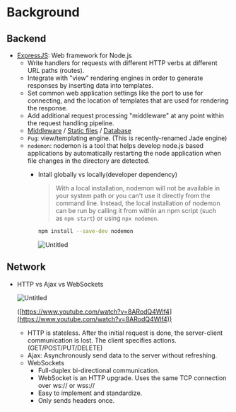 # Background

## Backend

- [ExpressJS](https://developer.mozilla.org/en-US/docs/Learn/Server-side/Express_Nodejs/Introduction#introducing_express): Web framework for Node.js
    - Write handlers for requests with different HTTP verbs at different URL paths (routes).
    - Integrate with "view" rendering engines in order to generate responses by inserting data into templates.
    - Set common web application settings like the port to use for connecting, and the location of templates that are used for rendering the response.
    - Add additional request processing "middleware" at any point within the request handling pipeline.
    - [Middleware](https://developer.mozilla.org/en-US/docs/Learn/Server-side/Express_Nodejs/Introduction#using_middleware) / [Static files](https://developer.mozilla.org/en-US/docs/Learn/Server-side/Express_Nodejs/Introduction#serving_static_files) / [Database](https://developer.mozilla.org/en-US/docs/Learn/Server-side/Express_Nodejs/Introduction#using_databases)
    - `Pug`: view/templating engine. (This is recently-renamed Jade engine)
    - `nodemon`: nodemon is a tool that helps develop node.js based applications by automatically restarting the node application when file changes in the directory are detected.
        - Intall globally vs locally(developer dependency)
            
            > With a local installation, nodemon will not be available in your system path or you can't use it directly from the command line. Instead, the local installation of nodemon can be run by calling it from within an npm script (such as `npm start`) or using `npx nodemon`.
            > 
            
            ```bash
            npm install --save-dev nodemon
            ```
            
            ![Untitled](https://s3-us-west-2.amazonaws.com/secure.notion-static.com/f0d3f54f-e813-4e1c-a570-790784071415/Untitled.png)
            

## Network

- HTTP vs Ajax vs WebSockets
    
    ![Untitled](https://s3-us-west-2.amazonaws.com/secure.notion-static.com/ae22cc73-c897-451e-b96d-2def6c95bf9b/Untitled.png)
    
    ([https://www.youtube.com/watch?v=8ARodQ4Wlf4](https://www.youtube.com/watch?v=8ARodQ4Wlf4))
    
    - HTTP is stateless. After the initial request is done, the server-client communication is lost. The client specifies actions. (GET/POST/PUT/DELETE)
    - Ajax: Asynchronously send data to the server without refreshing.
    - WebSockets
        - Full-duplex bi-directional communication.
        - WebSocket is an HTTP upgrade. Uses the same TCP connection over ws:// or wss://
        - Easy to implement and standardize.
        - Only sends headers once.
